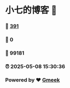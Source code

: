 # 小七的博客 :link:  
### :page_facing_up: [391](/tag.html) 
### :speech_balloon: 0 
### :hibiscus: 99181 
### :alarm_clock: 2025-05-08 15:30:36 
### Powered by :heart: [Gmeek](https://github.com/Meekdai/Gmeek)
